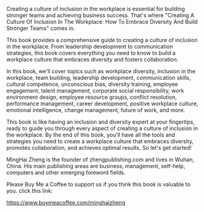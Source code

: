 

Creating a culture of inclusion in the workplace is essential for building stronger teams and achieving business success. That's where "Creating A Culture Of Inclusion In The Workplace: How To Embrace Diversity And Build Stronger Teams" comes in.

This book provides a comprehensive guide to creating a culture of inclusion in the workplace. From leadership development to communication strategies, this book covers everything you need to know to build a workplace culture that embraces diversity and fosters collaboration.

In this book, we'll cover topics such as workplace diversity, inclusion in the workplace, team building, leadership development, communication skills, cultural competence, unconscious bias, diversity training, employee engagement, talent management, corporate social responsibility, work environment design, employee resource groups, conflict resolution, performance management, career development, positive workplace culture, emotional intelligence, change management, future of work, and more.

This book is like having an inclusion and diversity expert at your fingertips, ready to guide you through every aspect of creating a culture of inclusion in the workplace. By the end of this book, you'll have all the tools and strategies you need to create a workplace culture that embraces diversity, promotes collaboration, and achieves optimal results. So let's get started!

MingHai Zheng is the founder of zhengpublishing.com and lives in Wuhan, China. His main publishing areas are business, management, self-help, computers and other emerging foreword fields.

Please Buy Me a Coffee to support us if you think this book is valuable to you. click this link:

https://www.buymeacoffee.com/minghaizheng
